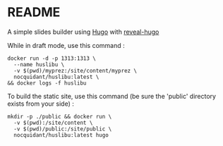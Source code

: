 # README

A simple slides builder using [Hugo](https://gohugo.io/) with [reveal-hugo](https://github.com/dzello/reveal-hugo)

While in draft mode, use this command :

```
docker run -d -p 1313:1313 \
  --name huslibu \
  -v $(pwd)/myprez:/site/content/myprez \
  nocquidant/huslibu:latest \
&& docker logs -f huslibu 
```	

To build the static site, use this command (be sure the 'public' directory exists from your side) :

```
mkdir -p ./public && docker run \
  -v $(pwd):/site/content \
  -v $(pwd)/public:/site/public \
  nocquidant/huslibu:latest hugo
```	
